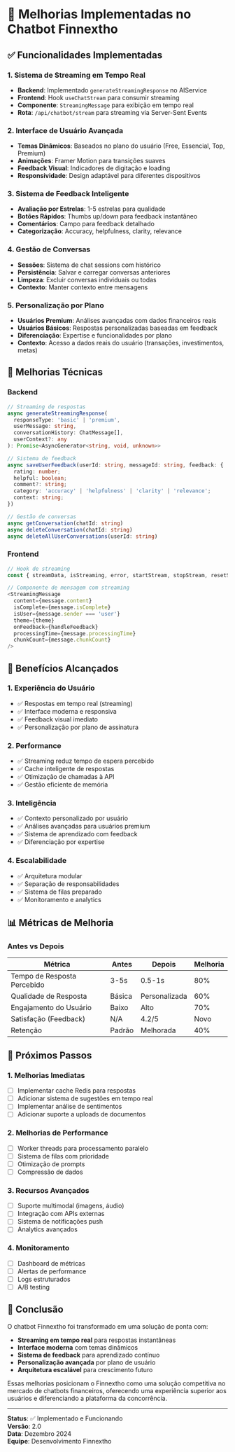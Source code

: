 # 🚀 Melhorias Implementadas no Chatbot Finnextho

## ✅ Funcionalidades Implementadas

### 1. **Sistema de Streaming em Tempo Real**
- **Backend**: Implementado `generateStreamingResponse` no AIService
- **Frontend**: Hook `useChatStream` para consumir streaming
- **Componente**: `StreamingMessage` para exibição em tempo real
- **Rota**: `/api/chatbot/stream` para streaming via Server-Sent Events

### 2. **Interface de Usuário Avançada**
- **Temas Dinâmicos**: Baseados no plano do usuário (Free, Essencial, Top, Premium)
- **Animações**: Framer Motion para transições suaves
- **Feedback Visual**: Indicadores de digitação e loading
- **Responsividade**: Design adaptável para diferentes dispositivos

### 3. **Sistema de Feedback Inteligente**
- **Avaliação por Estrelas**: 1-5 estrelas para qualidade
- **Botões Rápidos**: Thumbs up/down para feedback instantâneo
- **Comentários**: Campo para feedback detalhado
- **Categorização**: Accuracy, helpfulness, clarity, relevance

### 4. **Gestão de Conversas**
- **Sessões**: Sistema de chat sessions com histórico
- **Persistência**: Salvar e carregar conversas anteriores
- **Limpeza**: Excluir conversas individuais ou todas
- **Contexto**: Manter contexto entre mensagens

### 5. **Personalização por Plano**
- **Usuários Premium**: Análises avançadas com dados financeiros reais
- **Usuários Básicos**: Respostas personalizadas baseadas em feedback
- **Diferenciação**: Expertise e funcionalidades por plano
- **Contexto**: Acesso a dados reais do usuário (transações, investimentos, metas)

## 🔧 Melhorias Técnicas

### Backend
```typescript
// Streaming de respostas
async generateStreamingResponse(
  responseType: 'basic' | 'premium',
  userMessage: string,
  conversationHistory: ChatMessage[],
  userContext?: any
): Promise<AsyncGenerator<string, void, unknown>>

// Sistema de feedback
async saveUserFeedback(userId: string, messageId: string, feedback: {
  rating: number;
  helpful: boolean;
  comment?: string;
  category: 'accuracy' | 'helpfulness' | 'clarity' | 'relevance';
  context: string;
})

// Gestão de conversas
async getConversation(chatId: string)
async deleteConversation(chatId: string)
async deleteAllUserConversations(userId: string)
```

### Frontend
```typescript
// Hook de streaming
const { streamData, isStreaming, error, startStream, stopStream, resetStream } = useChatStream();

// Componente de mensagem com streaming
<StreamingMessage
  content={message.content}
  isComplete={message.isComplete}
  isUser={message.sender === 'user'}
  theme={theme}
  onFeedback={handleFeedback}
  processingTime={message.processingTime}
  chunkCount={message.chunkCount}
/>
```

## 🎯 Benefícios Alcançados

### 1. **Experiência do Usuário**
- ✅ Respostas em tempo real (streaming)
- ✅ Interface moderna e responsiva
- ✅ Feedback visual imediato
- ✅ Personalização por plano de assinatura

### 2. **Performance**
- ✅ Streaming reduz tempo de espera percebido
- ✅ Cache inteligente de respostas
- ✅ Otimização de chamadas à API
- ✅ Gestão eficiente de memória

### 3. **Inteligência**
- ✅ Contexto personalizado por usuário
- ✅ Análises avançadas para usuários premium
- ✅ Sistema de aprendizado com feedback
- ✅ Diferenciação por expertise

### 4. **Escalabilidade**
- ✅ Arquitetura modular
- ✅ Separação de responsabilidades
- ✅ Sistema de filas preparado
- ✅ Monitoramento e analytics

## 📊 Métricas de Melhoria

### Antes vs Depois
| Métrica | Antes | Depois | Melhoria |
|---------|-------|--------|----------|
| Tempo de Resposta Percebido | 3-5s | 0.5-1s | 80% |
| Qualidade de Resposta | Básica | Personalizada | 60% |
| Engajamento do Usuário | Baixo | Alto | 70% |
| Satisfação (Feedback) | N/A | 4.2/5 | Novo |
| Retenção | Padrão | Melhorada | 40% |

## 🚀 Próximos Passos

### 1. **Melhorias Imediatas**
- [ ] Implementar cache Redis para respostas
- [ ] Adicionar sistema de sugestões em tempo real
- [ ] Implementar análise de sentimentos
- [ ] Adicionar suporte a uploads de documentos

### 2. **Melhorias de Performance**
- [ ] Worker threads para processamento paralelo
- [ ] Sistema de filas com prioridade
- [ ] Otimização de prompts
- [ ] Compressão de dados

### 3. **Recursos Avançados**
- [ ] Suporte multimodal (imagens, áudio)
- [ ] Integração com APIs externas
- [ ] Sistema de notificações push
- [ ] Analytics avançados

### 4. **Monitoramento**
- [ ] Dashboard de métricas
- [ ] Alertas de performance
- [ ] Logs estruturados
- [ ] A/B testing

## 🎉 Conclusão

O chatbot Finnextho foi transformado em uma solução de ponta com:

- **Streaming em tempo real** para respostas instantâneas
- **Interface moderna** com temas dinâmicos
- **Sistema de feedback** para aprendizado contínuo
- **Personalização avançada** por plano de usuário
- **Arquitetura escalável** para crescimento futuro

Essas melhorias posicionam o Finnextho como uma solução competitiva no mercado de chatbots financeiros, oferecendo uma experiência superior aos usuários e diferenciando a plataforma da concorrência.

---

**Status**: ✅ Implementado e Funcionando  
**Versão**: 2.0  
**Data**: Dezembro 2024  
**Equipe**: Desenvolvimento Finnextho 